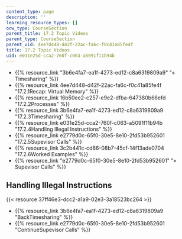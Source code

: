 ```yaml
---
content_type: page
description: ''
learning_resource_types: []
ocw_type: CourseSection
parent_title: 17.2 Topic Videos
parent_type: CourseSection
parent_uid: 4ee7d448-d42f-22ac-fa6c-f0c41a85fe4f
title: 17.2 Topic Videos
uid: e031e25d-cca2-760f-c063-a5091f11b94b
---
```


*   {{% resource_link "3b6e4fa7-ea1f-4273-ed12-c8a6319809a9" "« Timesharing" %}}
*   {{% resource_link 4ee7d448-d42f-22ac-fa6c-f0c41a85fe4f "17.2.1Recap: Virtual Memory" %}}
*   {{% resource_link 16b50ee2-c257-e9e2-dfba-647380b66efd "17.2.2Processes" %}}
*   {{% resource_link 3b6e4fa7-ea1f-4273-ed12-c8a6319809a9 "17.2.3Timesharing" %}}
*   {{% resource_link e031e25d-cca2-760f-c063-a5091f11b94b "17.2.4Handling Illegal Instructions" %}}
*   {{% resource_link e2779d0c-65f0-30e5-8e10-2fd53b952601 "17.2.5Supevisor Calls" %}}
*   {{% resource_link 3c2b441c-cd86-08b7-45cf-14f13ade0704 "17.2.6Worked Examples" %}}
*   {{% resource_link "e2779d0c-65f0-30e5-8e10-2fd53b952601" "» Supevisor Calls" %}}

Handling Illegal Instructions
-----------------------------

{{< resource 37ff46e3-dcc2-a1a9-02e3-3a18523bc264 >}}

*   {{% resource_link 3b6e4fa7-ea1f-4273-ed12-c8a6319809a9 "BackTimesharing" %}}
*   {{% resource_link e2779d0c-65f0-30e5-8e10-2fd53b952601 "ContinueSupevisor Calls" %}}